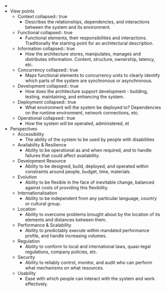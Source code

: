 -
- View points
	- Context
	  collapsed:: true
		- Describes the relationships, dependencies, and interactions between the system and its environment.
	- Functional
	  collapsed:: true
		- Functional elements, their responsibilities and interactions. Traditionally the starting point for an architectural description.
	- Information
	  collapsed:: true
		- How the architecture stores, manipulates, manages and distributes information. Content, structure, ownership, latency,  etc.
	- Concurrency
	  collapsed:: true
		- Maps functional elements to concurrency units to clearly identify which parts of the system are synchronous or asynchronous.
	- Development
	  collapsed:: true
		- How does the architecture support development - building, testing, maintaining, and enhancing the system.
	- Deployment
	  collapsed:: true
		- What environment will the system be deployed to? Dependencies on the runtime environment, network connections, etc.
	- Operational
	  collapsed:: true
		- How the system will be operated, administered, et
- Perspectives
	- Accessibility
		- The ability of the system to be used by people with disabilities
	- Availability & Resilience
		- Ability to be operational as and when required, and to handle failures that could affect availability.
	- Development Resource
		- Ability to be designed, build, deployed, and operated within constraints around people, budget,  time, materials.
	- Evolution
		- Ability to be flexible in the face of inevitable change, balanced against costs of providing this  flexibility.
	- Internationalisation
		- Ability to be independent from any particular language, country or cultural group.
	- Location
		- Ability to overcome problems brought about by the location of its elements and distances between  them.
	- Performance & Scalability
		- Ability to predictably execute within mandated performance profile, and handle increasing volumes.
	- Regulation
		- Ability to conform to local and international laws, quasi-legal regulations, company policies, etc.
	- Security
		- Ability to reliably control, monitor, and audit who can perform what mechanisms on what resources.
	- Usability
		- Ease with which people can interact with the system and work effectively.